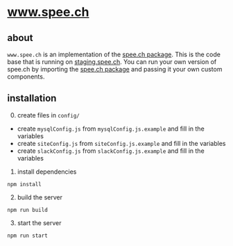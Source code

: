 # www.spee.ch

## about
`www.spee.ch` is an implementation of the [spee.ch package](https://github.com/lbryio/spee.ch#speech-as-a-package).
This is the code base that is running on [staging.spee.ch](https://staging.spee.ch).  You can run your own version of spee.ch by importing the [spee.ch package](https://github.com/lbryio/spee.ch#speech-as-a-package) and passing it your own custom components.

## installation
0. create files in `config/`

  * create `mysqlConfig.js` from `mysqlConfig.js.example` and fill in the variables
  * create `siteConfig.js` from `siteConfig.js.example` and fill in the variables
  * create `slackConfig.js` from `slackConfig.js.example` and fill in the variables

1. install dependencies
```
npm install
```
2. build the server
```
npm run build
```
3. start the server
```
npm run start
```
